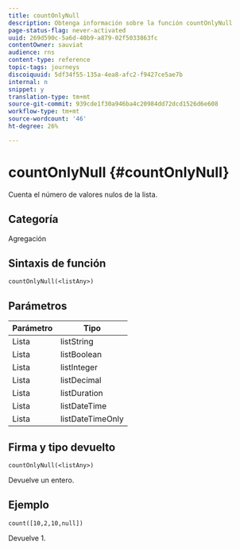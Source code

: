 ```yaml
---
title: countOnlyNull
description: Obtenga información sobre la función countOnlyNull
page-status-flag: never-activated
uuid: 269d590c-5a6d-40b9-a879-02f5033863fc
contentOwner: sauviat
audience: rns
content-type: reference
topic-tags: journeys
discoiquuid: 5df34f55-135a-4ea8-afc2-f9427ce5ae7b
internal: n
snippet: y
translation-type: tm+mt
source-git-commit: 939cde1f30a946ba4c20984dd72dcd1526d6e608
workflow-type: tm+mt
source-wordcount: '46'
ht-degree: 26%

---
```



# countOnlyNull {#countOnlyNull}

Cuenta el número de valores nulos de la lista.

## Categoría

Agregación

## Sintaxis de función

`countOnlyNull(<listAny>)`

## Parámetros

| Parámetro | Tipo |
|-----------|------------------|
| Lista | listString |
| Lista | listBoolean |
| Lista | listInteger |
| Lista | listDecimal |
| Lista | listDuration |
| Lista | listDateTime |
| Lista | listDateTimeOnly |

## Firma y tipo devuelto

`countOnlyNull(<listAny>)`

Devuelve un entero.

## Ejemplo

`count([10,2,10,null])`

Devuelve 1.
